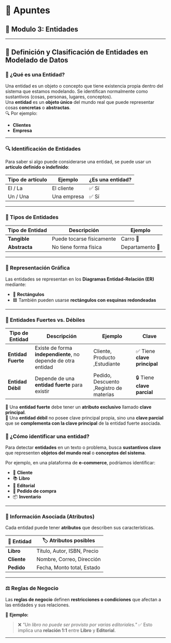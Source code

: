 # 📝 Apuntes
## 💾 Modulo 3: Entidades
---
## 🧩 Definición y Clasificación de Entidades en Modelado de Datos

### 📌 ¿Qué es una Entidad?
Una entidad es un objeto o concepto que tiene existencia propia dentro del sistema que estamos modelando.
Se identifican normalmente como sustantivos (cosas, personas, lugares, conceptos).   
Una **entidad** es un **objeto único** del mundo real que puede representar cosas **concretas** o **abstractas**.    
🔍 Por ejemplo:
* **Clientes**
* **Empresa**

---

### 🔍 Identificación de Entidades

Para saber si algo puede considerarse una entidad, se puede usar un **artículo definido o indefinido**:

| Tipo de artículo | Ejemplo     | ¿Es una entidad? |
| ---------------- | ----------- | ---------------- |
| El / La          | El cliente  | ✅ Sí             |
| Un / Una         | Una empresa | ✅ Sí             |

---

### 🧱 Tipos de Entidades

| Tipo de Entidad | Descripción               | Ejemplo      | 
| --------------- | ------------------------- | ------------ |
| **Tangible**    | Puede tocarse físicamente | Carro     🚗   |
| **Abstracta**   | No tiene forma física     | Departamento 🏢|

---

### 📐 Representación Gráfica

Las entidades se representan en los **Diagramas Entidad-Relación (ER)** mediante:

* 🔷 **Rectángulos**
* 🟦 También pueden usarse **rectángulos con esquinas redondeadas**

---

### 🧱 Entidades Fuertes vs. Débiles

| Tipo de Entidad    | Descripción                                                   | Ejemplo                    | Clave                       |
| ------------------ | ------------------------------------------------------------- | -------------------------- | --------------------------- |
| **Entidad Fuerte** | Existe de forma **independiente**, no depende de otra entidad | Cliente, Producto ,Estudiante         | ✅ Tiene **clave principal** |
| **Entidad Débil**  | Depende de una **entidad fuerte** para existir                | Pedido, Descuento ,Registro de materias | 🔒 Tiene **clave parcial**  |

🔑 Una **entidad fuerte** debe tener un **atributo exclusivo** llamado **clave principal**.   
🔗 Una **entidad débil** no posee clave principal propia, sino una **clave parcial** que se **complementa con la clave principal** de la entidad fuerte asociada.

### 🧠 ¿Cómo identificar una entidad?

Para detectar **entidades** en un texto o problema, busca **sustantivos clave** que representen **objetos del mundo real** o **conceptos del sistema**.

Por ejemplo, en una plataforma de **e-commerce**, podríamos identificar:

* 🧍 **Cliente**
* 📚 **Libro**
* 🏢 **Editorial**
* 🧾 **Pedido de compra**
* 📦 **Inventario**

---

### 🧬 Información Asociada (Atributos)

Cada entidad puede tener **atributos** que describen sus características.

| 🧩 Entidad  | 🏷️ Atributos posibles      |
| ----------- | --------------------------- |
| **Libro**   | Título, Autor, ISBN, Precio |
| **Cliente** | Nombre, Correo, Dirección   |
| **Pedido**  | Fecha, Monto total, Estado  |

---

### ⚖️ Reglas de Negocio

Las **reglas de negocio** definen **restricciones o condiciones** que afectan a las entidades y sus relaciones.

📌 **Ejemplo:**

> ❌ *"Un libro no puede ser provisto por varias editoriales."*
> ✅ Esto implica una **relación 1:1** entre **Libro** y **Editorial**.

---
